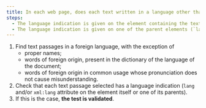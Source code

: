 ```yaml
---
title: In each web page, does each text written in a language other than the [default language](#default-language) meet one of these conditions (excluding special cases)?
steps:
  - The language indication is given on the element containing the text (`lang` and/or `xml:lang` attribute).
  - The language indication is given on one of the parent elements (`lang` and/or `xml:lang` attribute)
---
```


1. Find text passages in a foreign language, with the exception of
   - proper names;
   - words of foreign origin, present in the dictionary of the language of the document;
   - words of foreign origin in common usage whose pronunciation does not cause misunderstanding.
2. Check that each text passage selected has a language indication (`lang` and/or `xml:lang` attribute on the element itself or one of its parents).
3. If this is the case, **the test is validated**.
